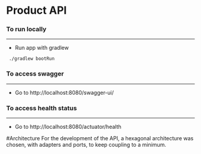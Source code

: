 # Product API

### To run locally
___
- Run app with gradlew
```
 ./gradlew bootRun
```

### To access swagger
___

- Go to http://localhost:8080/swagger-ui/

### To access health status
___

- Go to http://localhost:8080/actuator/health

#Architecture
For the development of the API, a hexagonal architecture was chosen, with adapters and ports, to keep coupling to a minimum.

